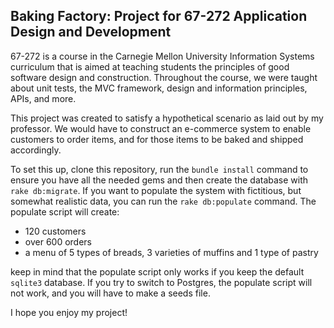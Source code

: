 Baking Factory: Project for 67-272 Application Design and Development
---
67-272 is a course in the Carnegie Mellon University Information Systems curriculum that is aimed at teaching students the principles of good software design and construction. Throughout the course, we were taught about unit tests, the MVC framework, design and information principles, APIs, and more. 

This project was created to satisfy a hypothetical scenario as laid out by my professor. We would have to construct an 
e-commerce system to enable customers to order items, and for those items to be baked and shipped accordingly.

To set this up, clone this repository, run the `bundle install` command to ensure you have all the needed gems and then create the database with `rake db:migrate`.  If you want to populate the system with fictitious, but somewhat realistic data, you can run the `rake db:populate` command.  The populate script will create:
- 120 customers
- over 600 orders
- a menu of 5 types of breads, 3 varieties of muffins and 1 type of pastry

keep in mind that the populate script only works if you keep the default `sqlite3` database. If you try to switch to Postgres, the populate script will not work, and you will have to make a seeds file.

I hope you enjoy my project!
